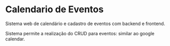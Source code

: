 # Calendario de Eventos

Sistema web de calendário e cadastro de eventos com backend e frontend.

Sistema permite a realização do CRUD para eventos: similar ao google calendar.
